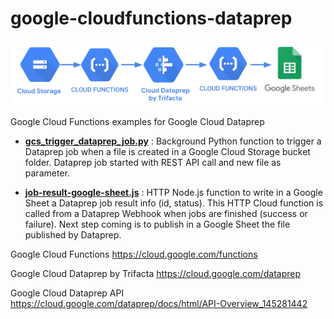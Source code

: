# google-cloudfunctions-dataprep

![image](CloudFunctions_Dataprep.png)

Google Cloud Functions examples for Google Cloud Dataprep

- **[gcs_trigger_dataprep_job.py](https://github.com/victorcouste/google-cloudfunctions-dataprep/blob/master/gcs_trigger_dataprep_job.py)** : Background Python function to trigger a Dataprep job when a file is created in a Google Cloud Storage bucket folder. Dataprep job started with REST API call and new file as parameter.

- **[job-result-google-sheet.js](https://github.com/victorcouste/google-cloudfunctions-dataprep/blob/master/job-result-google-sheet.js)** : HTTP Node.js function to write in a Google Sheet a Dataprep job result info (id, status). This HTTP Cloud function is called from a Dataprep Webhook when jobs are finished (success or failure). Next step coming is to publish in a Google Sheet the file published by Dataprep.

Google Cloud Functions https://cloud.google.com/functions

Google Cloud Dataprep by Trifacta https://cloud.google.com/dataprep

Google Cloud Dataprep API https://cloud.google.com/dataprep/docs/html/API-Overview_145281442
